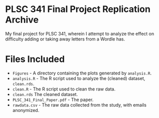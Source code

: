 # PLSC 341 Final Project Replication Archive
 My final project for PLSC 341, wherein I attempt to analyze the effect on difficulty adding or taking away letters from a Wordle has.


# Files Included

- `Figures` - A directory containing the plots generated by `analysis.R`.
- `analysis.R` - The R script used to analyze the (cleaned) dataset, `clean.rds`.
- `clean.R` - The R script used to clean the raw data.
- `clean.rds` The cleaned dataset.
- `PLSC_341_Final_Paper.pdf` - The paper.
- `rawdata.csv` - The raw data collected from the study, with emails anonymized.


